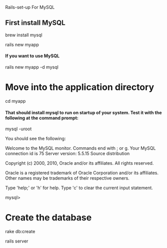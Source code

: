 Rails-set-up For MySQL

## First install MySQL
brew install mysql

rails new myapp

#### If you want to use MySQL
rails new myapp -d mysql

# Move into the application directory
cd myapp

#### That should install mysql to run on startup of your system. Test it with the following at the command prompt:

mysql -uroot

You should see the following:

Welcome to the MySQL monitor.  Commands end with ; or g.
Your MySQL connection id is 75
Server version: 5.5.15 Source distribution

Copyright (c) 2000, 2010, Oracle and/or its affiliates. All rights reserved.

Oracle is a registered trademark of Oracle Corporation and/or its
affiliates. Other names may be trademarks of their respective
owners.

Type 'help;' or 'h' for help. Type 'c' to clear the current input statement.

mysql>

# Create the database
rake db:create

rails server
